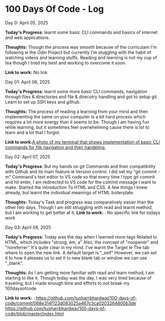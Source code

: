 # 100 Days Of Code - Log

Day 0: April 05, 2025

**Today's Progress**: learnt some basic CLI commands and basics of internet and web applications.

**Thoughts:** Though the process was smooth because of the curriculam I'm following ie the Odin Project but currently I'm stuggling with the habit of watching videos and learning stuffs. Reading and learning is not my cup of tea though I tried my best and working to overcome it soon.

**Link to work:** No link

Day 01: April 06, 2025

**Today's Progress**: learnt some more basic CLI commands, navigation through files & directories and file & direcotry handling and got to setup git. Learn to set up SSH keys and github.

**Thoughts:** The process of reading a learning from your mind and then implementing the same on your computer is a bit hard process which requires a lot more energy than it seems to be. Though I am having fun while learning, but it sometimes feel overwhelming cause there is lot to learn and a lot that I forgot. 

**Link to work:**[A photo of my terminal that shows implementation of basic CLI commands for file navigation and their handeling.](https://drive.google.com/file/d/1CZ5OX9HvJUvYTp4GYCUZz_61DTZP5spq/view?usp=sharing)

Day 02: April 07, 2025

**Today's Progress**: But my hands on git Commands and their compatibility with Github and its main feature ie Version control. I did set my "git commit -m" Command's text editor to VS code so that every time I type git commit and hit enter, I am redirected to VS code for the commit message I want to make. Started the introduction To HTML and CSS. A few things I knew already, but learnt the individual meanings of HTML boilerplate.

**Thoughts:**  Today's Task and progress was comparatively easier than the other two days. Though I am still struggling with read and learnt method, but I am working to get better at it.
**Link to work:** : No specific link for todays work

Day 03: April 08, 2025

**Today's Progress**: Today was the day when I learned more tags Related to HTML, which includes
"strong, em, a" Also, the concept of "noopener" and "noreferrer" It's quite clear in my mind. I've learnt the Target ie The tab where to open the new link. A default target is "_self" However, we can set it to how it pleases us to set it to new blank tab or window we can use "_blank".

**Thoughts:**  As I am getting more familiar with read and learn method, I am starting to like it. Though today was the day, I was very tired because of traveling, but I made enough time and efforts to not break my 100daysofcode

**Link to work:** : https://github.com/tusharrbhardwaj/100-days-of-code/commit/068e314f123d083025a467c3ca0203264800b3de
https://github.com/tusharrbhardwaj/100-days-of-code/blob/master/index.html
